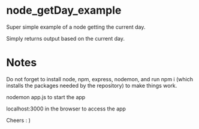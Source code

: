 # node_getDay_example

Super simple example of a node getting the current day.

Simply returns output based on the current day.

# Notes
Do not forget to install node, npm, express, nodemon, and run npm i (which installs the packages needed by the repository) to make things work.

nodemon app.js to start the app

localhost:3000 in the browser to access the app

Cheers : )
